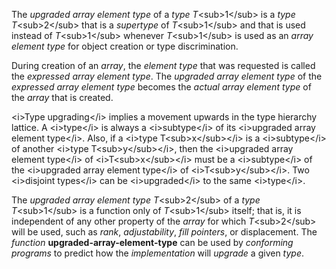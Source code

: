  

The *upgraded array element type* of a *type T*\<sub\>1\</sub\> is a *type T*\<sub\>2\</sub\> that is a *supertype* of *T*\<sub\>1\</sub\> and that is used instead of *T*\<sub\>1\</sub\> whenever *T*\<sub\>1\</sub\> is used as an *array element type* for object creation or type discrimination. 

During creation of an *array*, the *element type* that was requested is called the *expressed array element type*. The *upgraded array element type* of the *expressed array element type* becomes the *actual array element type* of the *array* that is created. 

\<i\>Type upgrading\</i\> implies a movement upwards in the type hierarchy lattice. A \<i\>type\</i\> is always a \<i\>subtype\</i\> of its \<i\>upgraded array element type\</i\>. Also, if a \<i\>type T\<sub\>x\</sub\>\</i\> is a \<i\>subtype\</i\> of another \<i\>type T\<sub\>y\</sub\>\</i\>, then the \<i\>upgraded array element type\</i\> of \<i\>T\<sub\>x\</sub\>\</i\> must be a \<i\>subtype\</i\> of the \<i\>upgraded array element type\</i\> of \<i\>T\<sub\>y\</sub\>\</i\>. Two \<i\>disjoint types\</i\> can be \<i\>upgraded\</i\> to the same \<i\>type\</i\>. 

The *upgraded array element type T*\<sub\>2\</sub\> of a *type T*\<sub\>1\</sub\> is a function only of *T*\<sub\>1\</sub\> itself; that is, it is independent of any other property of the *array* for which *T*\<sub\>2\</sub\> will be used, such as *rank*, *adjustability*, *fill pointers*, or displacement. The *function* **upgraded-array-element-type** can be used by *conforming programs* to predict how the *implementation* will *upgrade* a given *type*. 

